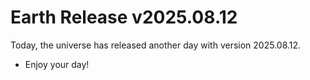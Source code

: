 # Earth Release v2025.08.12
Today, the universe has released another day with version 2025.08.12.
- Enjoy your day!
